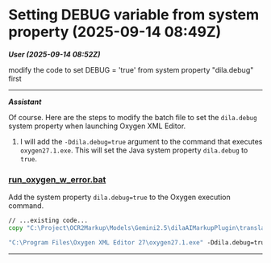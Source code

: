 <!-- Generated by SpecStory -->

# Setting DEBUG variable from system property (2025-09-14 08:49Z)

_**User (2025-09-14 08:52Z)**_

modify the code to set DEBUG = 'true' from system property "dila.debug" first

---

_**Assistant**_

Of course. Here are the steps to modify the batch file to set the `dila.debug` system property when launching Oxygen XML Editor.

1.  I will add the `-Ddila.debug=true` argument to the command that executes `oxygen27.1.exe`. This will set the Java system property `dila.debug` to `true`.

### [run_oxygen_w_error.bat](file:///c%3A/Users/jeffw/Desktop/run_oxygen_w_error.bat)

Add the system property `dila.debug=true` to the Oxygen execution command.

```bat
// ...existing code...
copy "C:\Project\OCR2Markup\Models\Gemini2.5\dilaAIMarkupPlugin\translation.xml" "C:\Users\jeffw\AppData\Roaming\com.oxygenxml\extensions\v27.1\plugins\com.dila.ai.markup\dilaAIMarkupPlugin\"

"C:\Program Files\Oxygen XML Editor 27\oxygen27.1.exe" -Ddila.debug=true 2> error.log
```

---


